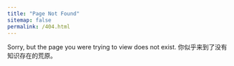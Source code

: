 ```yaml
---
title: "Page Not Found"
sitemap: false
permalink: /404.html
---
```


Sorry, but the page you were trying to view does not exist.
你似乎来到了没有知识存在的荒原。

